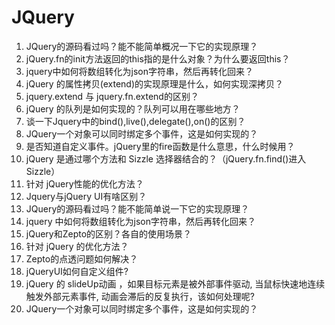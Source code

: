 # JQuery

1. JQuery的源码看过吗？能不能简单概况一下它的实现原理？
2. jQuery.fn的init方法返回的this指的是什么对象？为什么要返回this？
3. jquery中如何将数组转化为json字符串，然后再转化回来？
4. jQuery 的属性拷贝(extend)的实现原理是什么，如何实现深拷贝？
5. jquery.extend 与 jquery.fn.extend的区别？
6. jQuery 的队列是如何实现的？队列可以用在哪些地方？
7. 谈一下Jquery中的bind(),live(),delegate(),on()的区别？
8. JQuery一个对象可以同时绑定多个事件，这是如何实现的？
9. 是否知道自定义事件。jQuery里的fire函数是什么意思，什么时候用？
10. jQuery 是通过哪个方法和 Sizzle 选择器结合的？（jQuery.fn.find()进入Sizzle）
11. 针对 jQuery性能的优化方法？
12. Jquery与jQuery UI有啥区别？
13. JQuery的源码看过吗？能不能简单说一下它的实现原理？
14. jquery 中如何将数组转化为json字符串，然后再转化回来？
15. jQuery和Zepto的区别？各自的使用场景？
16. 针对 jQuery 的优化方法？
17. Zepto的点透问题如何解决？
18. jQueryUI如何自定义组件?
19. jQuery 的 slideUp动画 ，如果目标元素是被外部事件驱动, 当鼠标快速地连续触发外部元素事件, 动画会滞后的反复执行，该如何处理呢?
20. JQuery一个对象可以同时绑定多个事件，这是如何实现的？